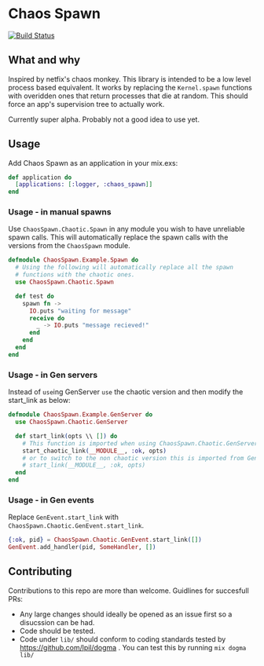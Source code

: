 Chaos Spawn
==========
[![Build Status](https://travis-ci.org/meadsteve/chaos-spawn.svg?branch=master)](https://travis-ci.org/meadsteve/chaos-spawn)

## What and why

Inspired by netfix's chaos monkey. This library is intended to be a low level
process based equivalent. It works by replacing the ```Kernel.spawn```
functions with overidden ones that return processes that die at random. This should
force an app's supervision tree to actually work.

Currently super alpha. Probably not a good idea to use yet.

## Usage
Add Chaos Spawn as an application in your mix.exs:

```elixir
def application do
  [applications: [:logger, :chaos_spawn]]
end
```

### Usage - in manual spawns
Use ```ChaosSpawn.Chaotic.Spawn``` in any module you wish to
have unreliable spawn calls. This will automatically replace the spawn calls
with the versions from the ```ChaosSpawn``` module.
``` elixir
defmodule ChaosSpawn.Example.Spawn do
  # Using the following will automatically replace all the spawn
  # functions with the chaotic ones.
  use ChaosSpawn.Chaotic.Spawn

  def test do
    spawn fn ->
      IO.puts "waiting for message"
      receive do
        _ -> IO.puts "message recieved!"
      end
    end
  end
end
```

### Usage - in Gen servers
Instead of ```use```ing GenServer ```use``` the chaotic version and then
modify the start_link as below:  
```elixir
defmodule ChaosSpawn.Example.GenServer do
  use ChaosSpawn.Chaotic.GenServer

  def start_link(opts \\ []) do
    # This function is imported when using ChaosSpawn.Chaotic.GenServer
    start_chaotic_link(__MODULE__, :ok, opts)
    # or to switch to the non chaotic version this is imported from GenServer:
    # start_link(__MODULE__, :ok, opts)
  end
end
```

### Usage - in Gen events
Replace ```GenEvent.start_link``` with ```ChaosSpawn.Chaotic.GenEvent.start_link```.
```elixir
{:ok, pid} = ChaosSpawn.Chaotic.GenEvent.start_link([])
GenEvent.add_handler(pid, SomeHandler, [])
```

## Contributing
Contributions to this repo are more than welcome. Guidlines for succesfull PRs:
* Any large changes should ideally be opened as an issue first so a disucssion can be had.
* Code should be tested.
* Code under ```lib/``` should conform to coding standards tested by https://github.com/lpil/dogma . You can test this by running ```mix dogma lib/```
